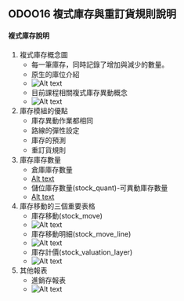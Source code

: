 ## ODOO16 複式庫存與重訂貨規則說明
#### 複式庫存說明
1. 複式庫存概念圖
   + 每一筆庫存，同時記錄了增加與減少的數量。
   + 原生的庫位介紹
   + ![Alt text](https://github.com/ksharry/odoo-repository/blob/main/pic/A5101.png?raw=true)
   + 目前課程相關複式庫存異動概念
   + ![Alt text](https://github.com/ksharry/odoo-repository/blob/main/pic/A5102.png?raw=true)
2. 庫存模組的優點
   + 庫存異動作業都相同
   + 路線的彈性設定
   + 庫存的預測
   + 重訂貨規則
3. 庫存庫存數量
   + 倉庫庫存數量
   + [Alt text](https://github.com/ksharry/odoo-repository/blob/main/pic/A5106.png?raw=true)
   + 儲位庫存數量(stock_quant)-可異動庫存數量
   + [Alt text](https://github.com/ksharry/odoo-repository/blob/main/pic/A5107.png?raw=true)
4. 庫存移動的三個重要表格
   + 庫存移動(stock_move)
   + ![Alt text](https://github.com/ksharry/odoo-repository/blob/main/pic/A5103.png?raw=true)
   + 庫存移動明細(stock_move_line)
   + ![Alt text](https://github.com/ksharry/odoo-repository/blob/main/pic/A5104.png?raw=true)
   + 庫存計價(stock_valuation_layer)
   + ![Alt text](https://github.com/ksharry/odoo-repository/blob/main/pic/A5105.png?raw=true)
5. 其他報表
    + 進銷存報表
    + ![Alt text](https://github.com/ksharry/odoo-repository/blob/main/pic/A5108.png?raw=true)
